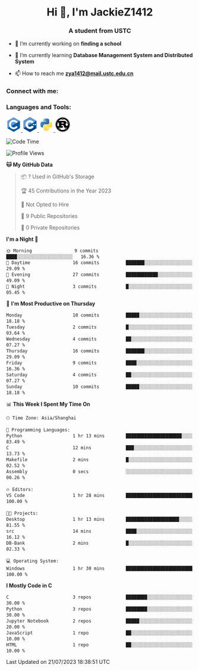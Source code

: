 <h1 align="center">Hi 👋, I'm JackieZ1412</h1>
<h3 align="center">A student from USTC</h3>

- 🔭 I’m currently working on **finding a school**

- 🌱 I’m currently learning **Database Management System and Distributed System**

- 📫 How to reach me **zya1412@mail.ustc.edu.cn**

<h3 align="left">Connect with me:</h3>
<p align="left">
</p>

<h3 align="left">Languages and Tools:</h3>
<p align="left"> <a href="https://www.cprogramming.com/" target="_blank" rel="noreferrer"> <img src="https://raw.githubusercontent.com/devicons/devicon/master/icons/c/c-original.svg" alt="c" width="40" height="40"/> </a> <a href="https://www.w3schools.com/cpp/" target="_blank" rel="noreferrer"> <img src="https://raw.githubusercontent.com/devicons/devicon/master/icons/cplusplus/cplusplus-original.svg" alt="cplusplus" width="40" height="40"/> </a> <a href="https://www.python.org" target="_blank" rel="noreferrer"> <img src="https://raw.githubusercontent.com/devicons/devicon/master/icons/python/python-original.svg" alt="python" width="40" height="40"/> </a> <a href="https://www.rust-lang.org" target="_blank" rel="noreferrer"> <img src="https://raw.githubusercontent.com/devicons/devicon/master/icons/rust/rust-plain.svg" alt="rust" width="40" height="40"/> </a> </p>



<!--START_SECTION:waka-->
![Code Time](http://img.shields.io/badge/Code%20Time-480%20hrs%2014%20mins-blue)

![Profile Views](http://img.shields.io/badge/Profile%20Views-5-blue)

**🐱 My GitHub Data** 

> 📦 ? Used in GitHub's Storage 
 > 
> 🏆 45 Contributions in the Year 2023
 > 
> 🚫 Not Opted to Hire
 > 
> 📜 9 Public Repositories 
 > 
> 🔑 0 Private Repositories 
 > 
**I'm a Night 🦉** 

```text
🌞 Morning                9 commits           ████░░░░░░░░░░░░░░░░░░░░░   16.36 % 
🌆 Daytime                16 commits          ███████░░░░░░░░░░░░░░░░░░   29.09 % 
🌃 Evening                27 commits          ████████████░░░░░░░░░░░░░   49.09 % 
🌙 Night                  3 commits           █░░░░░░░░░░░░░░░░░░░░░░░░   05.45 % 
```
📅 **I'm Most Productive on Thursday** 

```text
Monday                   10 commits          █████░░░░░░░░░░░░░░░░░░░░   18.18 % 
Tuesday                  2 commits           █░░░░░░░░░░░░░░░░░░░░░░░░   03.64 % 
Wednesday                4 commits           ██░░░░░░░░░░░░░░░░░░░░░░░   07.27 % 
Thursday                 16 commits          ███████░░░░░░░░░░░░░░░░░░   29.09 % 
Friday                   9 commits           ████░░░░░░░░░░░░░░░░░░░░░   16.36 % 
Saturday                 4 commits           ██░░░░░░░░░░░░░░░░░░░░░░░   07.27 % 
Sunday                   10 commits          █████░░░░░░░░░░░░░░░░░░░░   18.18 % 
```


📊 **This Week I Spent My Time On** 

```text
🕑︎ Time Zone: Asia/Shanghai

💬 Programming Languages: 
Python                   1 hr 13 mins        █████████████████████░░░░   83.49 % 
C                        12 mins             ███░░░░░░░░░░░░░░░░░░░░░░   13.73 % 
Makefile                 2 mins              █░░░░░░░░░░░░░░░░░░░░░░░░   02.52 % 
Assembly                 0 secs              ░░░░░░░░░░░░░░░░░░░░░░░░░   00.26 % 

🔥 Editors: 
VS Code                  1 hr 28 mins        █████████████████████████   100.00 % 

🐱‍💻 Projects: 
Desktop                  1 hr 13 mins        ████████████████████░░░░░   81.55 % 
src                      14 mins             ████░░░░░░░░░░░░░░░░░░░░░   16.12 % 
DB-Bank                  2 mins              █░░░░░░░░░░░░░░░░░░░░░░░░   02.33 % 

💻 Operating System: 
Windows                  1 hr 30 mins        █████████████████████████   100.00 % 
```

**I Mostly Code in C** 

```text
C                        3 repos             ████████░░░░░░░░░░░░░░░░░   30.00 % 
Python                   3 repos             ████████░░░░░░░░░░░░░░░░░   30.00 % 
Jupyter Notebook         2 repos             █████░░░░░░░░░░░░░░░░░░░░   20.00 % 
JavaScript               1 repo              ██░░░░░░░░░░░░░░░░░░░░░░░   10.00 % 
HTML                     1 repo              ██░░░░░░░░░░░░░░░░░░░░░░░   10.00 % 
```




 Last Updated on 21/07/2023 18:38:51 UTC
<!--END_SECTION:waka-->
